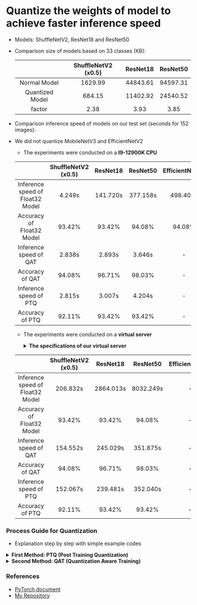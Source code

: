 # Quantize the weights of model to achieve faster inference speed

- Models: ShuffleNetV2, ResNet18 and ResNet50
- Comparison size of models based on 33 classes (KB):

    |                 | ShuffleNetV2 (x0.5) | ResNet18 | ResNet50 |
    | :-------------: | :-----------------: | :------: | :------: |
    |  Normal Model   |       1629.99       | 44843.61 | 94597.31 |
    | Quantized Model |       684.15        | 11402.92 | 24540.52 |
    |     factor      |        2.38         |   3.93   |   3.85   |

- Comparison inference speed of models on our test set (seconds for 152 images):
- We did not quantize MobileNetV3 and EfficientNetV2

    - The experiments were conducted on a **I9-12900K CPU**

    |                                  | ShuffleNetV2 (x0.5) | ResNet18 | ResNet50 | EfficientNetV2 | MobileNetV3 |
    | :------------------------------: | :-----------------: | :------: | :------: | :------------: | :---------: |
    | Inference speed of Float32 Model |       4.249s        | 141.720s | 377.158s |   498.407s     |   4.574s    |
    |    Accuracy of Float32 Model     |       93.42%        |  93.42%  |  94.08%  |     94.08%     |    96.05%   |
    |      Inference speed of QAT      |       2.838s        |  2.893s  |  3.646s  |       -        |      -      |
    |         Accuracy of QAT          |       94.08%        |  96.71%  |  98.03%  |       -        |      -      |
    |      Inference speed of PTQ      |       2.815s        |  3.007s  |  4.204s  |       -        |      -      |
    |         Accuracy of PTQ          |       92.11%        |  93.42%  |  93.42%  |       -        |      -      |


    - The experiments were conducted on a **virtual server**


        <details><summary> <b> The specifications of our virtual server </b> </summary>
    
        - Inter(R) Xeon(R) CPU @ 2.20GHz
        - Thread(s) per core: 2
        - Core(s) per socket: 1
        - Socket(s) : 1
        - Stepping: 0
        - BogoMIPS: 4399.99
    
        </details>


    |                                  | ShuffleNetV2 (x0.5) | ResNet18 | ResNet50 | EfficientNetV2 | MobileNetV3 |
    | :------------------------------: | :-----------------: | :------: | :------: | :------------: | :---------: |
    | Inference speed of Float32 Model |       206.832s      |2864.013s |8032.249s |      -         |   157.911s  |
    |    Accuracy of Float32 Model     |        93.42%       |  93.42%  |  94.08%  |      -         |   96.05%    |
    |      Inference speed of QAT      |       154.552s      |245.029s  | 351.875s |      -         |     -       |
    |         Accuracy of QAT          |        94.08%       | 96.71%   |  98.03%  |      -         |     -       |
    |      Inference speed of PTQ      |       152.067s      |239.481s  | 352.040s |      -         |     -       |
    |         Accuracy of PTQ          |        92.11%       | 93.42%   |  93.42%  |      -         |     -       |


### Process Guide for Quantization

- Explanation step by step with simple example codes

<details><summary> <b>First Method: PTQ (Post Training Quantization)</b> </summary>

```
step 1. Loading a model that include QuantStub() and DeQuantStub() from torch.quantization
```

```python
import torch.nn as nn
from torch.quantization import QuantStub, DeQuantStub

class Model(nn.Module):
    def __init__(self, model):
        self.model = model
        self.quant = QuantStub()
        self.dequant = DeQuantStub()

    def forward(self, x):
        x = self.quant(x)
        x = self.model(x)
        x = self.dequant(x)
        return x

model = Model()
```

```
step 2. Training model or loading pre-trained weight
```

```python
# training model
training(model, train_loader)

# OR loading pre-trained weight
model.load_state_dict(torch.load('pretrained_weight.pt'))
```

```
step 3. Fusing modules such as nn.Conv2d and nn.BatchNorm2d
```

```python
import torch

def fuse_modules(model):
    model = model.cpu()
    model.eval()
    modules = [
        ['conv1', 'bn1'],
    ]

    return torch.quantization.fuse_modules(model, modules)

fused_model = fuse_modules(model)
```

```
step 4. Preparing quantization for quantizable model with float32 bit
```

```python
import torch

def prepare_ptq(model, backend='x86'):
    model.train()
    model = model.cpu()
    model.qconfig = torch.quantization.get_default_qconfig(backend)
    return torch.quantization.prepare(model)

prepared_model = prepare_ptq(fused_model)
```

```
step 5. Data calibrilation
```

```python
import torch

def calibration(model, data_loader, device=torch.device('cpu')):
    model.eval()
    model = model.to(device)
    with torch.no_grad():
        for image, _ in data_loader:
            image = image.to(device)
            _ = model(image)

calibration(prepared_model)
```

```
step 6. Converting the weight from float32 to uint8 for model and saving the quantized weight
```

```python
import torch

def converting(model):
    model.eval()
    model = model.cpu()
    return torch.quantization.convert(model)

quantized_model = converting(prepared_model)
torch.save(quantized_model, './weights/quantized_weight.pt')
```

</details>

<details><summary> <b>Second Method: QAT (Quantization Aware Training)</b> </summary>

```
step 1. Building float32 model or loading pre-trained weight (This step is the same as the step 1 of the above first method (PTQ))
```

```python
import torch.nn as nn
from torch.quantization import QuantStub, DeQuantStub

class Model(nn.Module):
    def __init__(self, model):
        self.model = model
        self.quant = QuantStub()
        self.dequant = DeQuantStub()

    def forward(self, x):
        x = self.quant(x)
        x = self.model(x)
        x = self.dequant(x)
        return x

model = Model()
```

```
step 2. Setting training mode for model and assigning to cpu device
```

```python
model.train()
model = model.cpu()
```

```
step 3. Fusing modules of model (This step is the same as the step 3 of the above first method (PTQ))
```

```python
import torch

def fuse_modules(model):
    model = model.cpu()

    modules = [
        ['conv1', 'bn1'],
    ]

    return torch.quantization.fuse_modules(model, modules)

fused_model = fuse_modules(model)
```

```
step 4. Setting qconfig and preparing quantization
```

```python
import torch

def prepare_qat(model, backend: str='x86'):
    model.train()
    model = model.cpu()
    model.qconfig = torch.quantization.get_default_qat_qconfig(backend)
    return torch.quantization.prepare_qat(model)

prepared_model = prepare_qat(fused_model)
```

```
step 5. Training model on GPU device (QAT step)
```

```python
training(model, train_loader, device=torch.device('cuda'))

```

```
step 6. Converting the weight from float32 to uint8 and saving the quantized weight
```

```python
import torch

def converting(model):
    model.eval()
    model = model.cpu()
    return torch.quantization.convert(model)

quantized_model = converting(model)
torch.save(quantized_model, './weights/quantized_weight.pt')
```

</details>

### References

- [PyTorch document](https://pytorch.org/docs/stable/quantization.html)
- [My Repository](https://github.com/Sangh0/Quantization)
